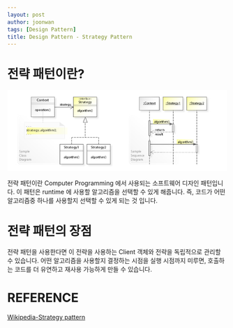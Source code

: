 ```yaml
---
layout: post
author: joonwan
tags: [Design Pattern]
title: Design Pattern - Strategy Pattern
---
```


# 전략 패턴이란?

![strategy-pattern](/assets/images/design-pattern/strategy-pattern.png)

전략 패턴이란 Computer Programming 에서 사용되는 소프트웨어 디자인 패턴입니다. 이 패턴은 runtime 에 사용할 알고리즘을 선택할 수 있게 해줍니다. 즉, 코드가 어떤 알고리즘중 하나를 사용할지 선택할 수 있게 되는 것 입니다.

# 전략 패턴의 장점

전략 패턴을 사용한다면 이 전략을 사용하는 Client 객체와 전략을 독립적으로 관리할 수 있습니다. 어떤 알고리즘을 사용할지 결정하는 시점을 실행 시점까지 미루면, 호출하는 코드를 더 유연하고 재사용 가능하게 만들 수 있습니다.



# REFERENCE

[Wikipedia-Strategy pattern](https://en.wikipedia.org/wiki/Strategy_pattern)